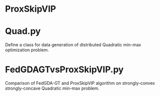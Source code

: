 # ProxSkipVIP

# Quad.py
Define a class for data generation of distributed Quadratic min-max optimization problem.

# FedGDAGTvsProxSkipVIP.py
Comparison of FedGDA-GT and ProxSkipVIP algorithm on strongly-convex strongly-concave Quadratic min-max problem.
